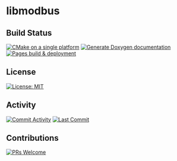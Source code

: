 # libmodbus

## Build Status
[![CMake on a single platform](https://github.com/shishir-dey/libmodbus/actions/workflows/cmake-single-platform.yml/badge.svg)](https://github.com/shishir-dey/libmodbus/actions/workflows/cmake-single-platform.yml)
[![Generate Doxygen documentation](https://github.com/shishir-dey/libmodbus/actions/workflows/doxygen.yml/badge.svg)](https://github.com/shishir-dey/libmodbus/actions/workflows/doxygen.yml)
[![Pages build & deployment](https://github.com/shishir-dey/libmodbus/actions/workflows/pages/pages-build-deployment/badge.svg)](https://github.com/shishir-dey/libmodbus/actions/workflows/pages/pages-build-deployment)

## License
[![License: MIT](https://img.shields.io/badge/license-MIT-blue.svg)](https://img.shields.io/badge/license-MIT-blue.svg)

## Activity
[![Commit Activity](https://img.shields.io/github/commit-activity/m/shishir-dey/libmodbus)](https://img.shields.io/github/commit-activity/m/shishir-dey/libmodbus)
[![Last Commit](https://img.shields.io/github/last-commit/shishir-dey/libmodbus)](https://img.shields.io/github/last-commit/shishir-dey/libmodbus)

## Contributions
[![PRs Welcome](https://img.shields.io/badge/PRs-welcome-brightgreen.svg)](https://img.shields.io/badge/PRs-welcome-brightgreen.svg)

